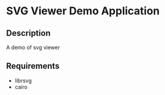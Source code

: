 # SVG Viewer Demo Application

## Description

A demo of svg viewer

## Requirements

* librsvg
* cairo